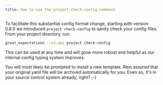 ```yaml
---
title: How to use the project check-config command
---
```


To facilitate this substantial config format change, starting with version 0.8.0
we introduced `project check-config` to sanity check your config files. From your
project directory, run:

```bash
great_expectations --v3-api project check-config
```

This can be used at any time and will grow more robust and helpful as our
internal config typing system improves.

You will most likely be prompted to install a new template. Rest assured that
your original yaml file will be archived automatically for you. Even so, it's
in your source control system already, right? ;-)
